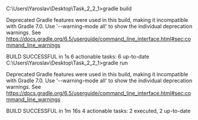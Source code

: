 
C:\Users\Yaroslav\Desktop\Task_2_2_1>gradle build

Deprecated Gradle features were used in this build, making it incompatible with Gradle 7.0.
Use '--warning-mode all' to show the individual deprecation warnings.
See https://docs.gradle.org/6.5/userguide/command_line_interface.html#sec:command_line_warnings

BUILD SUCCESSFUL in 1s
6 actionable tasks: 6 up-to-date
C:\Users\Yaroslav\Desktop\Task_2_2_1>gradle run

Deprecated Gradle features were used in this build, making it incompatible with Gradle 7.0.
Use '--warning-mode all' to show the individual deprecation warnings.
See https://docs.gradle.org/6.5/userguide/command_line_interface.html#sec:command_line_warnings

BUILD SUCCESSFUL in 1m 16s
4 actionable tasks: 2 executed, 2 up-to-date
